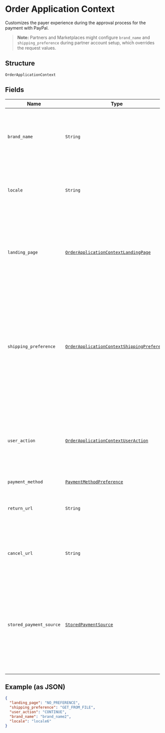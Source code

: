 
# Order Application Context

Customizes the payer experience during the approval process for the payment with PayPal.<blockquote><strong>Note:</strong> Partners and Marketplaces might configure <code>brand_name</code> and <code>shipping_preference</code> during partner account setup, which overrides the request values.</blockquote>

## Structure

`OrderApplicationContext`

## Fields

| Name | Type | Tags | Description |
|  --- | --- | --- | --- |
| `brand_name` | `String` | Optional | DEPRECATED. The label that overrides the business name in the PayPal account on the PayPal site. The fields in `application_context` are now available in the `experience_context` object under the `payment_source` which supports them (eg. `payment_source.paypal.experience_context.brand_name`). Please specify this field in the `experience_context` object instead of the `application_context` object.<br><br>**Constraints**: *Minimum Length*: `1`, *Maximum Length*: `127` |
| `locale` | `String` | Optional | The [language tag](https://tools.ietf.org/html/bcp47#section-2) for the language in which to localize the error-related strings, such as messages, issues, and suggested actions. The tag is made up of the [ISO 639-2 language code](https://www.loc.gov/standards/iso639-2/php/code_list.php), the optional [ISO-15924 script tag](https://www.unicode.org/iso15924/codelists.html), and the [ISO-3166 alpha-2 country code](/api/rest/reference/country-codes/) or [M49 region code](https://unstats.un.org/unsd/methodology/m49/).<br><br>**Constraints**: *Minimum Length*: `2`, *Maximum Length*: `10`, *Pattern*: `^[a-z]{2}(?:-[A-Z][a-z]{3})?(?:-(?:[A-Z]{2}\|[0-9]{3}))?$` |
| `landing_page` | [`OrderApplicationContextLandingPage`](../../doc/models/order-application-context-landing-page.md) | Optional | DEPRECATED. DEPRECATED. The type of landing page to show on the PayPal site for customer checkout.  The fields in `application_context` are now available in the `experience_context` object under the `payment_source` which supports them (eg. `payment_source.paypal.experience_context.landing_page`). Please specify this field in the `experience_context` object instead of the `application_context` object.<br><br>**Default**: `OrderApplicationContextLandingPage::NO_PREFERENCE`<br><br>**Constraints**: *Minimum Length*: `1`, *Maximum Length*: `13`, *Pattern*: `^[0-9A-Z_]+$` |
| `shipping_preference` | [`OrderApplicationContextShippingPreference`](../../doc/models/order-application-context-shipping-preference.md) | Optional | DEPRECATED. DEPRECATED. The shipping preference:<ul><li>Displays the shipping address to the customer.</li><li>Enables the customer to choose an address on the PayPal site.</li><li>Restricts the customer from changing the address during the payment-approval process.</li></ul>.  The fields in `application_context` are now available in the `experience_context` object under the `payment_source` which supports them (eg. `payment_source.paypal.experience_context.shipping_preference`). Please specify this field in the `experience_context` object instead of the `application_context` object.<br><br>**Default**: `OrderApplicationContextShippingPreference::GET_FROM_FILE`<br><br>**Constraints**: *Minimum Length*: `1`, *Maximum Length*: `20`, *Pattern*: `^[0-9A-Z_]+$` |
| `user_action` | [`OrderApplicationContextUserAction`](../../doc/models/order-application-context-user-action.md) | Optional | DEPRECATED. Configures a <strong>Continue</strong> or <strong>Pay Now</strong> checkout flow.  The fields in `application_context` are now available in the `experience_context` object under the `payment_source` which supports them (eg. `payment_source.paypal.experience_context.user_action`). Please specify this field in the `experience_context` object instead of the `application_context` object.<br><br>**Default**: `OrderApplicationContextUserAction::CONTINUE`<br><br>**Constraints**: *Minimum Length*: `1`, *Maximum Length*: `8`, *Pattern*: `^[0-9A-Z_]+$` |
| `payment_method` | [`PaymentMethodPreference`](../../doc/models/payment-method-preference.md) | Optional | The customer and merchant payment preferences. |
| `return_url` | `String` | Optional | DEPRECATED. The URL where the customer is redirected after the customer approves the payment. The fields in `application_context` are now available in the `experience_context` object under the `payment_source` which supports them (eg. `payment_source.paypal.experience_context.return_url`). Please specify this field in the `experience_context` object instead of the `application_context` object. |
| `cancel_url` | `String` | Optional | DEPRECATED. The URL where the customer is redirected after the customer cancels the payment. The fields in `application_context` are now available in the `experience_context` object under the `payment_source` which supports them (eg. `payment_source.paypal.experience_context.cancel_url`). Please specify this field in the `experience_context` object instead of the `application_context` object. |
| `stored_payment_source` | [`StoredPaymentSource`](../../doc/models/stored-payment-source.md) | Optional | Provides additional details to process a payment using a `payment_source` that has been stored or is intended to be stored (also referred to as stored_credential or card-on-file).<br/>Parameter compatibility:<br/><ul><li>`payment_type=ONE_TIME` is compatible only with `payment_initiator=CUSTOMER`.</li><li>`usage=FIRST` is compatible only with `payment_initiator=CUSTOMER`.</li><li>`previous_transaction_reference` or `previous_network_transaction_reference` is compatible only with `payment_initiator=MERCHANT`.</li><li>Only one of the parameters - `previous_transaction_reference` and `previous_network_transaction_reference` - can be present in the request.</li></ul> |

## Example (as JSON)

```json
{
  "landing_page": "NO_PREFERENCE",
  "shipping_preference": "GET_FROM_FILE",
  "user_action": "CONTINUE",
  "brand_name": "brand_name2",
  "locale": "locale6"
}
```

